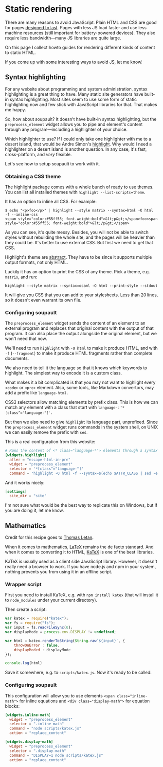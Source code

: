 # Static rendering

<div id="generated-toc"> </div>

There are many reasons to avoid JavaScript. 
Plain HTML and CSS are good for pages [designed to last](https://jeffhuang.com/designed_to_last/).
Pages with less JS load faster and use less machine resources (still important for battery-powered devices).
They also require less bandwidth—many JS libraries are quite large.

On this page I collect howto guides for rendering different kinds of content to static HTML.

If you come up with some interesting ways to avoid JS, let me know!

## Syntax highlighting

For any website about programming and system administration, syntax highlighting is a great thing to have.
Many static site generators have built-in syntax highlighting. Most sites seem to use some form of static
highlighting now and few stick with JavaScript libraries for that. That makes me happy.

So, how about soupault? It doesn't have built-in syntax highlighting, but the `preprocess_element` widget
allows you to pipe and element's content through any program—including a highlighter of your choice.

Which highlighter to use? If I could only take one highlighter with me to a desert island, that would be
Andre Simon's [highlight](http://www.andre-simon.de/doku/highlight/en/highlight.php).
Why would I need a highlighter on a desert island is another question. In any case, it's fast,
cross-platform, and _very_ flexible.

Let's see how to setup soupault to work with it.

### Obtaining a CSS theme

The highlight package comes with a whole bunch of ready to use themes.
You can list all installed themes with `highlight --list-scripts=theme`.

It has an option to inline all CSS. For example:

```
$ echo "<p>foo</p>" | highlight --style matrix --syntax=html -O html  -f --inline-css
<span style="color:#55ff55; font-weight:bold">&lt;p&gt;</span>foo<span style="color:#55ff55; font-weight:bold">&lt;/p&gt;</span>
```

As you can see, it's quite messy. Besides, you will not be able to switch styles without rebuilding the whole site,
and the pages will be heavier than they could be. It's better to use external CSS. But first we need to get that CSS.

Highlight's theme are [abstract](http://www.andre-simon.de/doku/highlight/en/highlight.php#ch3_4). They have to be since
it supports multiple output formats, not only HTML.

Luckily it has an option to print the CSS of any theme. Pick a theme, e.g. `matrix`, and run:

```
highlight --style matrix --syntax=ocaml -O html --print-style --stdout
```

It will give you CSS that you can add to your stylesheets. Less than 20 lines, so it doesn't even warrant its
own file.

### Configuring soupault

The `preprocess_element` widget sends the content of an element to an external program
and replaces that original content with the output of that program. It can also place
the output alongside the original element, but we won't need that now.

We'll need to run `highlight` with `-O html` to make it produce HTML, and with `-f`
(`--fragment`) to make it produce HTML fragments rather than complete documents.

We also need to tell it the language so that it knows which keywords to highlight.
The simplest way to encode it is a custom class.

What makes it a bit complicated is that you may not want to highlight every `<code>` or `<pre>` element.
Also, some tools, like Markdown convertors, may add a prefix like `language-html`.

CSS3 selectors allow matching elements by prefix class. This is how we can match any element
with a class that start with `language-`: `'*[class^="language-"]'`.

But then we also need to give `highlight` its language part, unprefixed.
Since the `preprocess_element` widget runs commands in the system shell,
on UNIX we can easily remove the prefix with `sed`.

This is a real configuration from this website:

```toml
# Runs the content of <* class="language-*"> elements through a syntax highlighter
[widgets.highlight]
  after = "escape-html-in-pre"
  widget = "preprocess_element"
  selector = '*[class^="language-"]'
  command = 'highlight -O html -f --syntax=$(echo $ATTR_CLASS | sed -e "s/language-//")'
```

And it works nicely:

```toml
[settings]
  site_dir = "site"
```

I'm not sure what would be the best way to replicate this on Windows, but if you are doing it, let me know.

## Mathematics

Credit for this recipe goes to [Thomas Letan](https://soap.coffee/~lthms/cleopatra/soupault.html#org97bbcd3).

When it comes to mathematics, [LaTeX](https://www.latex-project.org) remains the de facto standard.
And when it comes to converting it to HTML, [KaTeX](https://katex.org) is one of the best libraries.

KaTeX is usually used as a client side JavaScript library. However, it doesn't really need
a browser to work. If you have node.js and npm in your system, nothing prevents you from using it in an offline script.

### Wrapper script

First you need to install KaTeX, e.g. with `npm install katex` (that will install it to `node_modules` under your current directory).

Then create a script:

```js
var katex = require("katex");
var fs = require("fs");
var input = fs.readFileSync(0);
var displayMode = process.env.DISPLAY != undefined;

var html = katex.renderToString(String.raw`${input}`, {
    throwOnError : false,
    displayModed : displayMode
});

console.log(html)
```

Save it somewhere, e.g. to `scripts/katex.js`. Now it's ready to be called.

### Configuring soupault

This configuration will allow you to use elements `<span class="inline-math">` for inline equations
and `<div class="display-math">` for equation blocks:

```toml
[widgets.inline-math]
  widget = "preprocess_element"
  selector = ".inline-math"
  command = "node scripts/katex.js"
  action = "replace_content"

[widgets.display-math]
  widget = "preprocess_element"
  selector = ".display-math"
  command = "DISPLAY=1 node scripts/katex.js"
  action = "replace_content"
```
